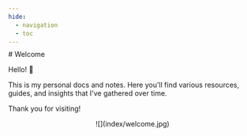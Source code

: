 ```yaml
---
hide:
  - navigation
  - toc
---
```


<style>
.welcome-container {
    margin-top: -5px !important;
}

.welcome-image {
    margin-right: 25px;
}

.welcome-image p {
    margin: 0;
}

@media (max-width: 1023px) {
    .welcome-container {
        display: flex !important;
        flex-direction: column !important;
        align-items: center;
    }

    .welcome-container > .cell {
        max-width: 600px;
    }

    .welcome-image {
        margin-right: 0 !important;
        order: 2;
    }
}
</style>

<div class="grid welcome-container" markdown>
<div class="cell welcome-image" markdown>![](index/welcome.jpg)</div>
<div class="cell" markdown>
# Welcome

Hello! 👋

This is my personal docs and notes.
Here you'll find various resources, guides, and insights that I've gathered over time.

Thank you for visiting!
</div>
</div>
